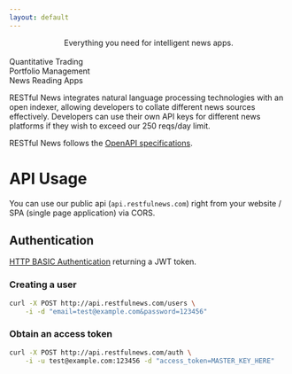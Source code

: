 ```yaml
---
layout: default
---
```


<center><span class="site-title">Everything you need for intelligent news apps.</span></center><br>

<div class="services-block">
    <div class="member trading">
        <span>Quantitative Trading</span>
    </div>
    <div class="member portfolio">
        <span>Portfolio Management</span>
    </div>
    <div class="member reading">
        <span>News Reading Apps</span>
    </div>
</div>

RESTful News integrates natural language processing technologies with an open indexer, allowing developers to collate different news sources effectively. Developers can use their own API keys for different news platforms if they wish to exceed our 250 reqs/day limit.

RESTful News follows the [OpenAPI specifications](https://swagger.io/docs/specification/about/).

# API Usage

You can use our public api (`api.restfulnews.com`) right from your website / SPA (single page application) via CORS.

## Authentication
[HTTP BASIC Authentication](https://developer.mozilla.org/en-US/docs/Web/HTTP/Authentication#Basic_authentication_scheme) returning a JWT token.
### Creating a user
```bash
curl -X POST http://api.restfulnews.com/users \
    -i -d "email=test@example.com&password=123456"
```
### Obtain an access token
```bash
curl -X POST http://api.restfulnews.com/auth \
    -i -u test@example.com:123456 -d "access_token=MASTER_KEY_HERE"
```

